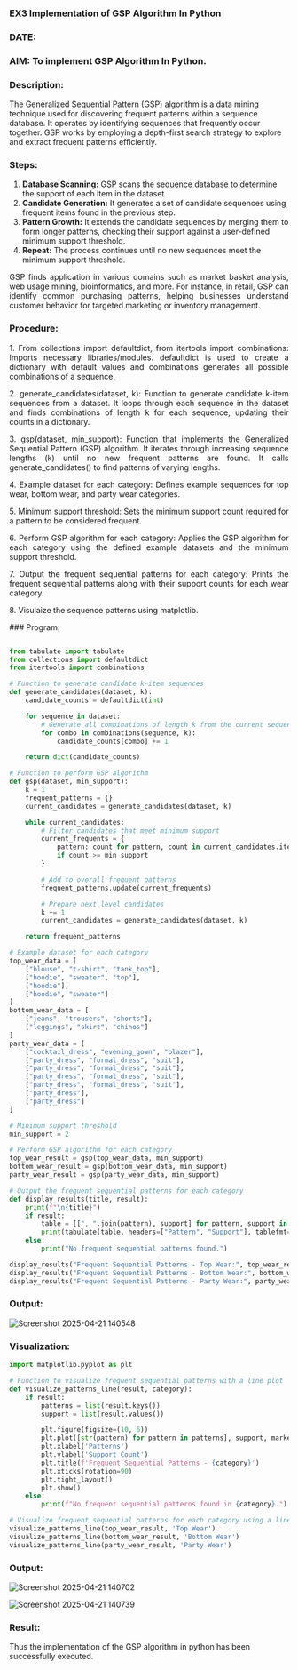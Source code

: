 ### EX3 Implementation of GSP Algorithm In Python
### DATE: 
### AIM: To implement GSP Algorithm In Python.
### Description:
The Generalized Sequential Pattern (GSP) algorithm is a data mining technique used for discovering frequent patterns within a sequence database. It operates by identifying sequences that frequently occur together. GSP works by employing a depth-first search strategy to explore and extract frequent patterns efficiently.
### Steps:
1. <strong>Database Scanning:</strong> GSP scans the sequence database to determine the support of each item in the dataset.
2. <strong>Candidate Generation:</strong> It generates a set of candidate sequences using frequent items found in the previous step.
3. <strong>Pattern Growth:</strong> It extends the candidate sequences by merging them to form longer patterns, checking their support against a user-defined minimum support threshold.
4. <strong>Repeat:</strong> The process continues until no new sequences meet the minimum support threshold.
<p align="justify">
GSP finds application in various domains such as market basket analysis, web usage mining, bioinformatics, and more. For instance, in retail, GSP can identify common purchasing patterns, helping businesses understand customer behavior for targeted marketing or inventory management.
</p>

### Procedure:
<p align="justify">
1. From collections import defaultdict, from itertools import combinations: Imports necessary libraries/modules. defaultdict is
used to create a dictionary with default values and combinations generates all possible combinations of a sequence.</p>
<p align="justify">
2. generate_candidates(dataset, k): Function to generate candidate k-item sequences from a dataset. It loops through each sequence in the
dataset and finds combinations of length k for each sequence, updating their counts in a dictionary.</p>
<p align="justify">
3. gsp(dataset, min_support): Function that implements the Generalized Sequential Pattern (GSP) algorithm. It iterates through increasing
sequence lengths (k) until no new frequent patterns are found. It calls generate_candidates() to find patterns of varying lengths.</p>
<p align="justify">
4. Example dataset for each category: Defines example sequences for top wear, bottom wear, and party wear categories.</p>
<p align="justify">
5. Minimum support threshold: Sets the minimum support count required for a pattern to be considered frequent.</p>
<p align="justify">
6. Perform GSP algorithm for each category: Applies the GSP algorithm for each category using the defined example datasets and the
minimum support threshold.</p>
<p align="justify">
7. Output the frequent sequential patterns for each category: Prints the frequent sequential patterns 
    along with their support counts
for each wear category.</p>
<p align="justify">
8. Visulaize the sequence patterns using matplotlib.
</p>
### Program:

```python

from tabulate import tabulate
from collections import defaultdict
from itertools import combinations

# Function to generate candidate k-item sequences
def generate_candidates(dataset, k):
    candidate_counts = defaultdict(int)

    for sequence in dataset:
        # Generate all combinations of length k from the current sequence
        for combo in combinations(sequence, k):
            candidate_counts[combo] += 1

    return dict(candidate_counts)

# Function to perform GSP algorithm
def gsp(dataset, min_support):
    k = 1
    frequent_patterns = {}
    current_candidates = generate_candidates(dataset, k)

    while current_candidates:
        # Filter candidates that meet minimum support
        current_frequents = {
            pattern: count for pattern, count in current_candidates.items()
            if count >= min_support
        }

        # Add to overall frequent patterns
        frequent_patterns.update(current_frequents)

        # Prepare next level candidates
        k += 1
        current_candidates = generate_candidates(dataset, k)

    return frequent_patterns

# Example dataset for each category
top_wear_data = [
    ["blouse", "t-shirt", "tank_top"],
    ["hoodie", "sweater", "top"],
    ["hoodie"],
    ["hoodie", "sweater"]
]
bottom_wear_data = [
    ["jeans", "trousers", "shorts"],
    ["leggings", "skirt", "chinos"]
]
party_wear_data = [
    ["cocktail_dress", "evening_gown", "blazer"],
    ["party_dress", "formal_dress", "suit"],
    ["party_dress", "formal_dress", "suit"],
    ["party_dress", "formal_dress", "suit"],
    ["party_dress", "formal_dress", "suit"],
    ["party_dress"],
    ["party_dress"]
]

# Minimum support threshold
min_support = 2

# Perform GSP algorithm for each category
top_wear_result = gsp(top_wear_data, min_support)
bottom_wear_result = gsp(bottom_wear_data, min_support)
party_wear_result = gsp(party_wear_data, min_support)

# Output the frequent sequential patterns for each category
def display_results(title, result):
    print(f"\n{title}")
    if result:
        table = [[", ".join(pattern), support] for pattern, support in result.items()]
        print(tabulate(table, headers=["Pattern", "Support"], tablefmt="grid"))
    else:
        print("No frequent sequential patterns found.")

display_results("Frequent Sequential Patterns - Top Wear:", top_wear_result)
display_results("Frequent Sequential Patterns - Bottom Wear:", bottom_wear_result)
display_results("Frequent Sequential Patterns - Party Wear:", party_wear_result)


```
### Output:

![Screenshot 2025-04-21 140548](https://github.com/user-attachments/assets/e2c79113-58b3-478f-90ef-3a8d865c8d32)


### Visualization:
```python
import matplotlib.pyplot as plt

# Function to visualize frequent sequential patterns with a line plot
def visualize_patterns_line(result, category):
    if result:
        patterns = list(result.keys())
        support = list(result.values())

        plt.figure(figsize=(10, 6))
        plt.plot([str(pattern) for pattern in patterns], support, marker='o', linestyle='-', color='blue')
        plt.xlabel('Patterns')
        plt.ylabel('Support Count')
        plt.title(f'Frequent Sequential Patterns - {category}')
        plt.xticks(rotation=90)
        plt.tight_layout()
        plt.show()
    else:
        print(f"No frequent sequential patterns found in {category}.")

# Visualize frequent sequential patterns for each category using a line plot
visualize_patterns_line(top_wear_result, 'Top Wear')
visualize_patterns_line(bottom_wear_result, 'Bottom Wear')
visualize_patterns_line(party_wear_result, 'Party Wear')
```
### Output:
![Screenshot 2025-04-21 140702](https://github.com/user-attachments/assets/cd4fdfc1-5c5e-44ba-8b9e-99e854cd3ed4)

![Screenshot 2025-04-21 140739](https://github.com/user-attachments/assets/2c4b65b6-26a7-4cb1-aeae-3e4d7874939e)

### Result:
Thus the implementation of the GSP algorithm in python has been successfully executed.
